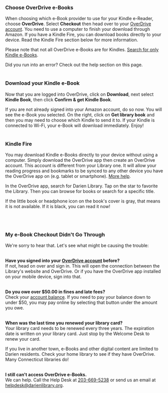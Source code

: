 <div class="row margin-bottom-20">

<div class="col-md-6">

### Choose OverDrive e-Books
When choosing which e-Book provider to use for your Kindle e-Reader, choose **OverDrive**. Select **Checkout** then head over to your [OverDrive account](https://darien.libraryreserve.com/10/50/en/SignIn.htm?URL=MyAccount%2ehtm%3fPerPage%3d40 "OverDrive account"). You need to use a computer to finish your download through Amazon. If you have a Kindle Fire, you can download books directly to your device. Read the Kindle Fire section below for more information.

Please note that not all OverDrive e-Books are for Kindles. [Search for only Kindle e-Books](http://digital.darienlibrary.org/605067DB-8FAB-4350-951E-646C9A1E7D08/10/50/en/SearchResults.htm?SearchID=42850402s&SortBy=Relevancy "Search only for Kindle e-Books").

Did you run into an error? Check out the help section on this page.
<br />
<br />

### Download your Kindle e-Book
Now that you are logged into OverDrive, click on **Download**, next select **Kindle Book**, then click **Confirm & get Kindle Book**. 

If you are not already signed into your Amazon account, do so now. You will see the e-Book you selected. On the right, click on **Get library book** and then you may need to choose which Kindle to send it to. If your Kindle is connected to Wi-Fi, your e-Book will download immediately. Enjoy! 
<br />
<br />

### Kindle Fire
You may download Kindle e-Books directly to your device without using a computer. Simply download the OverDrive app then create an OverDrive account. This account is different from your Library one. It will allow your reading progress and bookmarks to be synced to any other device you have the OverDrive app on (e.g. tablet or smartphone). [More help](http://help.overdrive.com/customer/portal/articles/1481257-getting-started-with-kindle-fire-devices "More help").

In the OverDrive app, search for Darien Library. Tap on the star to favorite the Library. Then you can browse for books or search for a specific title. 

If the little book or headphone icon on the book's cover is gray, that means it is not available. If it is black, you can read it now!

<br />
<br />

</div>
<div class="col-md-6">

### My e-Book Checkout Didn't Go Through
We're sorry to hear that. Let's see what might be causing the trouble: 
<br />
<br />

**Have you signed into your [OverDrive account](https://darien.libraryreserve.com/10/50/en/SignIn.htm?URL=MyAccount%2ehtm%3fPerPage%3d40 "OverDrive account") before?** <br />
If not, head on over and sign in. This will open the connection between the Library's website and OverDrive. Or if you have the OverDrive app installed on your mobile device, sign into that. 
<br />
<br />

**Do you owe over $50.00 in fines and late fees?**<br />
Check your [account balance](/myaccount/funds "Account balance"). If you need to pay your balance down to under $50, you may pay online by selecting that button under the amount you owe. 
<br />
<br />

**When was the last time you renewed your library card?**<br />
Your library card needs to be renewed every three years. The expiration date is written on your library card. Just stop by the Welcome Desk to renew your card. 

If you live in another town, e-Books and other digital content are limited to Darien residents. Check your home library to see if they have OverDrive. Many Connecticut libraries do! 
<br />
<br />

**I still can't access OverDrive e-Books.**<br />
We can help. Call the Help Desk at [203-669-5238](tel:203-669-5238 "Help Desk") or send us an email at [helpdesk@darienlibrary.org](mailto:helpdesk@darienlibrary.org "Help Desk"). 

</div>
</div>